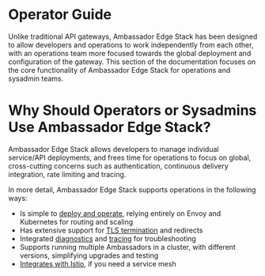 # Operator Guide

Unlike traditional API gateways, Ambassador Edge Stack has been designed to allow developers and operations to work independently from each other, with an operations team more focused towards the global deployment and configuration of the gateway. This section of the documentation focuses on the core functionality of Ambassador Edge Stack for operations and sysadmin teams.

# Why Should Operators or Sysadmins Use Ambassador Edge Stack?

Ambassador Edge Stack allows developers to manage individual service/API deployments, and frees time for operations to focus on global, cross-cutting concerns such as authentication, continuous delivery integration, rate limiting and tracing.

In more detail, Ambassador Edge Stack supports operations in the following ways:

* Is simple to [deploy and operate](/user-guide/kubernetes-integration), relying entirely on Envoy and Kubernetes for routing and scaling
* Has extensive support for [TLS termination](/user-guide/tls-termination) and redirects
* Integrated [diagnostics](/reference/statistics) and [tracing](/user-guide/tracing-tutorial) for troubleshooting
* Supports running multiple Ambassadors in a cluster, with different versions, simplifying upgrades and testing
* [Integrates with Istio](/user-guide/with-istio), if you need a service mesh
